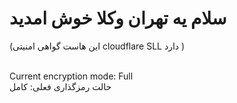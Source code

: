     
 <h1>سلام یه تهران وکلا خوش امدید </h1>
                                                                                                                                                                                                                                             
(این هاست گواهی امنیتی cloudflare SLL دارد )

<br>
Current encryption mode: Full
<br>
حالت رمزگذاری فعلی: کامل
